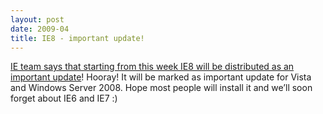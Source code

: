 ```yaml
---
layout: post
date: 2009-04
title: IE8 - important update!
---
```


<a href="http://blogs.msdn.com/ie/archive/2009/04/10/prepare-for-automatic-update-distribution-of-ie8.aspx">IE team says that starting from this week IE8 will be distributed as an important update</a>! Hooray! It will be marked as important update for Vista and Windows Server 2008. Hope most people will install it and we’ll soon forget about IE6 and IE7 :)
